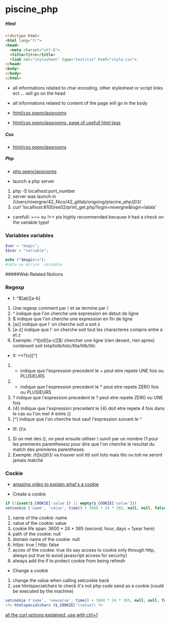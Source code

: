 # piscine_php

##### Html

```html
<!doctype html>
<html lang="fr">
<head>
  <meta charset="utf-8">
  <title>Titre</title>
  <link rel="stylesheet" type="text/css" href="style.css">
</head>
<body>
</body>
</html>
```

- all informations related to char encoding, other stylesheet or script links ect ... will go on the head

- all informations related to content of the page will go in the body

- [html/css openclassrooms](https://openclassrooms.com/fr/courses/1603881-apprenez-a-creer-votre-site-web-avec-html5-et-css3)
- [html/css openclassrooms, page of usefull html tags](https://openclassrooms.com/fr/courses/1603881-apprenez-a-creer-votre-site-web-avec-html5-et-css3/1608357-memento-des-balises-html)

##### Css

- [html/css openclassrooms](https://openclassrooms.com/fr/courses/1603881-apprenez-a-creer-votre-site-web-avec-html5-et-css3)

##### Php

- [php openclassrooms](https://openclassrooms.com/fr/courses/918836-concevez-votre-site-web-avec-php-et-mysql)


- launch a php server

1. php -S localhost:port_number
2. server was launch in /Users/nivergne/42_Nico/42_gitlab/ongoing/piscine_php/j03/
3. curl 'localhost:8100/ex02/print_get.php?login=nivergne&login=lalala'

- carefull: === ou !== pis highly recommended because it had a check on the variable type!

### Variables variables 

```php
$var = "magic";
$$var = "variable";

echo ("$magic\n");
#cela va ecrire  variable
```

#####Web Related Notions

### Regexp

- I: ^$[ab][a-b]

1. Une regexp comment par / et se termine par /
2. ^ indique que l'on cherche une expression en debut de ligne
3. $ indique que l'on cherche une expression en fin de ligne
4. [az] indique que l' on cherche soit a soit z
5. [a-z] indique que l' on cherche soit tout les characteres compris entre a et z
6. Exemple: /^t[oi]t[a-c]]$/ chercher une ligne (rien devant, rien apres) contenant soit tota/totb/totc/tita/titb/titc

- II: +*?{x}[^]

1. + indique que l'expression precedent le + peut etre repete UNE fois ou PLUSIEURS
2. * indique que l'expression precedent le * peut etre repete ZERO fois ou PLUSIEURS
3. ? indique que l'expression precedent le ? peut etre repete ZERO ou UNE fois
4. {4} indique que l'expression precedent le {4} doit etre repete 4 fois dans le cas ou l'on met 4 entre {}
5. [^] indique que l'on cherche tout sauf l'expression suivant le ^

- III: ()\x 

1. Si on met des (), on peut ensuite utiliser \ suivit par un nombre (1 pour les premieres parentheses) pour dire que l'on cherche le resultat du match des premieres parentheses
2. Exemple: /t([io])t\1/ va trouver soit titi soit toto mais tito ou toti ne seront jamais matché


### Cockie

- [amazing video to explain what's a cookie](https://www.youtube.com/watch?v=yED9q_chp8c)

- Create a cookie

```php
if (!isset($_COOKIE['value']) || empty($_COOKIE['value']))
setcookie ('name', 'value', time() + 3600 * 24 * 365, null, null, false, true)
```

1. name of the cookie: name
2. value of the cookie: value
3. cookie life span: 3600 * 24 * 365 (second, hour, days = 1year here)
4. path of the cookie: null 
5. domain name of the cookie: null
6. https: true | http: false
7. acces of the cookie: true (to say access to cookie only through http, always put true to avoid javascript access for security)
8. always add the if to protect cookie from being refresh 

- Change a cookie

1. change the value when calling setcookie back
2. use htmlspecialchars to check it's not php code send as a cookie (could be executed by the machine)

```php
setcookie ('name', 'newvalue', time() + 3600 * 24 * 365, null, null, false, true)
<?= htmlspecialchars ($_COOKIE['lvalue]) ?>
```

[all the curl options explained, use with ctrl+f](http://www.mit.edu/afs.new/sipb/user/ssen/src/curl-7.11.1/docs/curl.html)